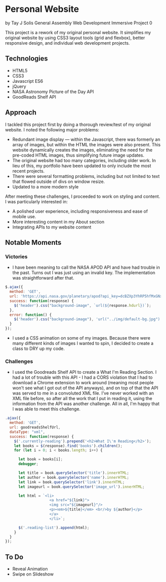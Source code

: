 # Personal Website
by Tay J Solis
General Assembly
Web Development Immersive
Project 0

This project is a rework of my original personal website. It simplifies my original website by using CSS3 layout tools (grid and flexbox), better responsive design, and individual web development projects.

## Technologies
- HTML5
- CSS3
- Javascript ES6
- jQuery
- NASA Astronomy Picture of the Day API
- GoodReads Shelf API

## Approach
I tackled this project first by doing a thorough review/test of my original website. I noted the following major problems:

- Redundant image display — within the Javascript, there was formerly an array of images, but within the HTML the images were also present. This website dynamically creates the images, eliminating the need for the pre-coded HTML images, thus simplifying future image updates.
- The original website had too many categories, including older work. In lieu of this, my portfolio have been updated to only include the most recent projects.
- There were several formatting problems, including but not limited to text that flowed outside of divs on window resize.
- Updated to a more modern style

After meeting these challenges, I proceeded to work on styling and content. I was particularly interested in:

- A polished user experience, including responsiveness and ease of mobile use.
- More interesting content in my About section
- Integrating APIs to my website content

## Notable Moments
### Victories
- I have been meaning to call the NASA APOD API and have had trouble in the past. Turns out I was just using an invalid key. The implementation was straightforward after that.
```JavaScript
$.ajax({
  method: 'GET',
  url: 'https://api.nasa.gov/planetary/apod?api_key=dcBZXp3YhRP5hfMxGNxJqCVEGHfPENe04CAdJste',
  success: function(response) {
    $('header').css("background-image", `url(${response.hdurl})`);
  },
  error: function() {
    $('header').css("background-image"), 'url("../img/default-bg.jpg")'
  }
});
```
- I used a CSS animation on some of my images. Because there were many different kinds of images I wanted to spin, I decided to create a class to DRY up my code.

### Challenges
- I used the Goodreads Shelf API to create a What I'm Reading Section. I had a lot of trouble with this API - I had a CORS violation that I had to download a Chrome extension to work around (meaning most people won't see what I got out of the API anyways), and on top of that the API was served to me in a convoluted XML file. I've never worked with an XML file before, so after all the work that I put in reading it, using the information from the API was another challenge. All in all, I'm happy that I was able to meet this challenge.

```javascript
.ajax({
  method: 'GET',
  url: goodreadsShelfUrl,
  dataType: "xml",
  success: function(response) {
    $('.currently-reading').prepend('<h2>What I\'m Reading</h2>');
    let books = $(response).find('books').children();
    for (let i = 0; i < books.length; i++) {

      let book = books[i];
      debugger;

      let title = book.querySelector('title').innerHTML;
      let author = book.querySelector('name').innerHTML;
      let link = book.querySelector('link').innerHTML;
      let imageurl = book.querySelector('image_url').innerHTML;

      let html = `<li>
                    <a href="${link}">
                    <img src="${imageurl}"/>
                    <p><em>${title}</em> <br/>by ${author}</p>
                    </a>
                    </li>`;

      $('.reading-list').append(html);
    }
  }
});
```

## To Do
- Reveal Animation
- Swipe on Slideshow
